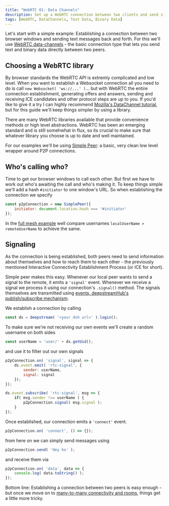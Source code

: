 ```yaml
---
title: "WebRTC 01: Data Channels"
description: Set up a WebRTC connection between two clients and send simple messages
tags: [WebRTC, DataChannels, Text Data, Binary Data]
---
```


Let's start with a simple example: Establishing a connection between two browser windows and sending text messages back and forth. For this we'll use [WebRTC data-channels](https://developer.mozilla.org/en/docs/Web/API/RTCDataChannel) - the basic connection type that lets you send text and binary data directly between two peers.

## Choosing a WebRTC library
By browser standards the WebRTC API is extremly complicated and low level. When you want to establish a Websocket connection all you need to do is call `new Websocket( 'ws://...' )`... but with WebRTC the entire connection establishment, generating offers and answers, sending and receiving ICE candidates and other protocol steps are up to you. If you'd like to give it a try I can highly recommend [Mozilla's DataChannel tutorial](https://developer.mozilla.org/en-US/docs/Web/API/WebRTC_API/Simple_RTCDataChannel_sample), but for this guide we'll keep things simpler by using a library.

There are many WebRTC libraries available that provide convenience methods or high level abstractions. WebRTC has been an emerging standard and is still somehwhat in flux, so its crucial to make sure that whatever library you choose is up to date and well maintained.

For our examples we'll be using [Simple Peer](https://github.com/feross/simple-peer): a basic, very clean low level wrapper around P2P connections.

## Who's calling who?
Time to get our browser windows to call each other. But first we have to work out who's awaiting the call and who's making it. To keep things simple  we'll add a hash `#initiator` to one window's URL. So when establishing the connection we specify

```javascript
const p2pConnection = new SimplePeer({
    initiator: document.location.hash === '#initiator'
});
```

In the [full mesh example](https://deepstreamhub.com/tutorials/protocols/webrtc-full-mesh/) well compare usernames `localUserName > remoteUserName` to achieve the same.

## Signaling
As the connection is being established, both peers need to send information about themselves and how to reach them to each other - the previously mentioned Interactive Connectivity Establishment Process (or ICE for short).

Simple peer makes this easy. Whenever our local peer wants to send a signal to the remote, it emits a `'signal'` event. Whenever we receive a signal we process it using our connection's `.signal()` method. The signals themselves are transmitted using [events, deepstreamHub's publish/subscribe mechanism](https://deepstreamhub.com/tutorials/guides/events/).

We establish a connection by calling

```javascript
const ds = deepstream( '<your dsh url>' ).login();
```

To make sure we're not receiving our own events we'll create a random username on both sides

```javascript
const userName = 'user/' + ds.getUid();
```

and use it to filter out our own signals

```javascript
p2pConnection.on( 'signal', signal => {
    ds.event.emit( 'rtc-signal', {
        sender: userName,
        signal: signal
    });
});

ds.event.subscribe( 'rtc-signal', msg => {
    if( msg.sender !== userName ) {
        p2pConnection.signal( msg.signal );
    }
});
```

Once established, our connection emits a `'connect'` event.

```javascript
p2pConnection.on( 'connect', () => {});
```

from here on we can simply send messages using

```javascript
p2pConnection.send( 'Hey ho' );
```

and receive them via

```javascript
p2pConnection.on( 'data', data => {
    console.log( data.toString() );
});
```

Bottom line: Establishing a connection between two peers is easy enough - but once we move on to [many-to-many connectivity and rooms](../webrtc-full-mesh), things get a little more tricky.
